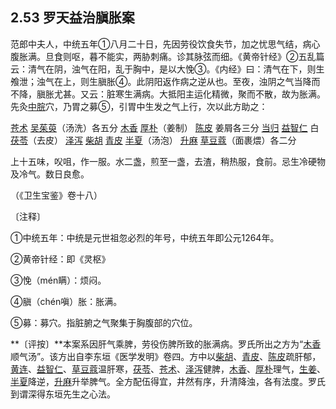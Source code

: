 ## 2.53 罗天益治䐜胀案

范郎中夫人，中统五年①八月二十日，先因劳役饮食失节，加之忧思气结，病心腹胀满。旦食则呕，暮不能实，两胁刺痛。诊其脉弦而细。《黄帝针经》②五乱篇云：清气在阴，浊气在阳，乱于胸中，是以大悗③。《内经》曰：清气在下，则生飧泄；浊气在上，则生䐜胀④。此阴阳返作病之逆从也。至夜，浊阴之气当降而不降，䐜胀尤甚。又云：脏寒生满病。大抵阳主运化精微，聚而不散，故为胀满。先灸[中脘](https://www.gmzyjc.com/read/zjs/zjs3.2.1-0.1.1.3.11.md)穴，乃胃之募⑤，引胃中生发之气上行，次以此方助之：

[苍术](https://www.gmzyjc.com/read/bc/bc04-0.0.2.0.0.md) [吴茱萸](https://www.gmzyjc.com/read/bc/bc07-0.5.0.0.0.md)（汤洗）各五分 [木香](https://www.gmzyjc.com/read/bc/bc11-0.0.5.0.0.md) [厚朴](https://www.gmzyjc.com/read/bc/bc04-0.0.3.0.0.md)（姜制） [陈皮](https://www.gmzyjc.com/read/bc/bc11-0.0.1.0.0.md) 姜屑各三分 [当归](https://www.gmzyjc.com/read/bc/bc17-0.3.3.0.0.md) [益智仁](https://www.gmzyjc.com/read/bc/bc17-0.2.9.0.0.md) 白[茯苓](https://www.gmzyjc.com/read/bc/bc05-0.0.1.0.0.md)（去皮） [泽泻](https://www.gmzyjc.com/read/bc/bc05-0.0.4.0.0.md) [柴胡](https://www.gmzyjc.com/read/bc/bc01-1.2.9.0.0.md) [青皮](https://www.gmzyjc.com/read/bc/bc11-0.0.2.0.0.md) [半夏](https://www.gmzyjc.com/read/bc/bc16-0.1.1.0.0.md)（汤泡） [升麻](https://www.gmzyjc.com/read/bc/bc01-1.2.10.0.0.md) [草豆蔻](https://www.gmzyjc.com/read/bc/bc04-0.0.6.0.0.md)（面裹煨）各二分

上十五味，㕮咀，作一服。水二盏，煎至一盏，去渣，稍热服，食前。忌生冷硬物及冷气。数日良愈。

（《卫生宝鉴》卷十八）

〔注释〕

①中统五年：中统是元世祖忽必烈的年号，中统五年即公元1264年。

②黄帝针经：即《灵枢》

③悗（mén瞒）：烦闷。

④䐜（chén嗔）胀：胀满。

⑤募：募穴。指脏腑之气聚集于胸腹部的穴位。

**〔评按〕**本案系因肝气乘脾，劳役伤脾所致的胀满病。罗氏所出之方为“[木香](https://www.gmzyjc.com/read/bc/bc11-0.0.5.0.0.md)顺气汤”。该方出自李东垣《医学发明》卷四。方中以[柴胡](https://www.gmzyjc.com/read/bc/bc01-1.2.9.0.0.md)、[青皮](https://www.gmzyjc.com/read/bc/bc11-0.0.2.0.0.md)、[陈皮](https://www.gmzyjc.com/read/bc/bc11-0.0.1.0.0.md)疏肝郁，[黄连](https://www.gmzyjc.com/read/bc/bc03-0.2.2.0.0.md)、[益智仁](https://www.gmzyjc.com/read/bc/bc17-0.2.9.0.0.md)、[草豆蔻](https://www.gmzyjc.com/read/bc/bc04-0.0.6.0.0.md)温肝寒，[茯苓](https://www.gmzyjc.com/read/bc/bc05-0.0.1.0.0.md)、[苍术](https://www.gmzyjc.com/read/bc/bc04-0.0.2.0.0.md)、[泽泻](https://www.gmzyjc.com/read/bc/bc05-0.0.4.0.0.md)健脾，[木香](https://www.gmzyjc.com/read/bc/bc11-0.0.5.0.0.md)、[厚朴](https://www.gmzyjc.com/read/bc/bc04-0.0.3.0.0.md)理气，[生姜](https://www.gmzyjc.com/read/bc/bc01-1.1.13.0.0.md)、[半夏](https://www.gmzyjc.com/read/bc/bc16-0.1.1.0.0.md)降逆，[升麻](https://www.gmzyjc.com/read/bc/bc01-1.2.10.0.0.md)升举脾气。全方配伍得宜，井然有序，升清降浊，各有法度。罗氏到谓深得东垣先生之心法。
